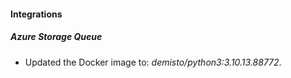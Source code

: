 #### Integrations
##### Azure Storage Queue
- Updated the Docker image to: *demisto/python3:3.10.13.88772*.
